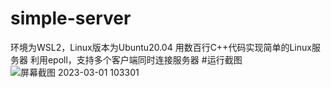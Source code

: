 # simple-server
环境为WSL2，Linux版本为Ubuntu20.04
用数百行C++代码实现简单的Linux服务器
利用epoll，支持多个客户端同时连接服务器
#运行截图
![屏幕截图 2023-03-01 103301](https://user-images.githubusercontent.com/57929041/222030320-ece4e44b-b3b5-4d7c-8de5-57d3924ef436.png)
